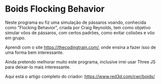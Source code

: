 # Boids Flocking Behavior

Neste programa eu fiz uma simulação de pássaros voando, conhecida como "Flocking Behavior", criada por Craig Reynolds, tem como objetivo simular vôos de pássaros, com certos padrões, como evitar colisões e vôo em grupo.

Aprendi com o site https://thecodingtrain.com/, onde ensina a fazer isso de uma forma bem interessante.

Ainda pretendo melhorar muito este programa, inclusive irrei usar Three JS para deixar-lo mais interessante.

Aqui está o artigo completo do criador: https://www.red3d.com/cwr/boids/
